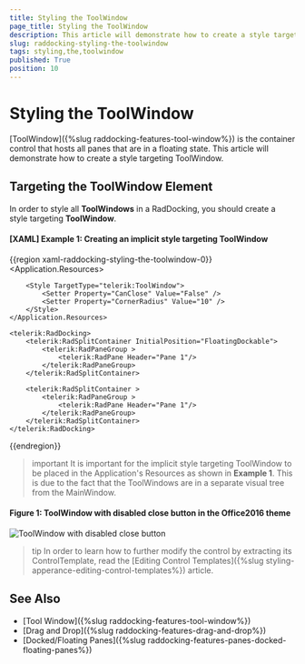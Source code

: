 ```yaml
---
title: Styling the ToolWindow
page_title: Styling the ToolWindow
description: This article will demonstrate how to create a style targeting ToolWindow.
slug: raddocking-styling-the-toolwindow
tags: styling,the,toolwindow
published: True
position: 10
---
```


# Styling the ToolWindow

[ToolWindow]({%slug raddocking-features-tool-window%}) is the container control that hosts all panes that are in a floating state. This article will demonstrate how to create a style targeting ToolWindow. 

## Targeting the ToolWindow Element

In order to style all __ToolWindows__ in a RadDocking, you should create a style targeting __ToolWindow__.

#### __[XAML] Example 1: Creating an implicit style targeting ToolWindow__

{{region xaml-raddocking-styling-the-toolwindow-0}}
    <Application.Resources>
        <!-- If you are using the NoXaml binaries, you will have to base the style on the default one for the theme like so: 
        <Style TargetType="telerik:ToolWindow" BasedOn="{StaticResource ToolWindowStyle}">-->

        <Style TargetType="telerik:ToolWindow">
            <Setter Property="CanClose" Value="False" />
            <Setter Property="CornerRadius" Value="10" />
        </Style>
    </Application.Resources>

    <telerik:RadDocking>
        <telerik:RadSplitContainer InitialPosition="FloatingDockable">
            <telerik:RadPaneGroup >
                <telerik:RadPane Header="Pane 1"/>
            </telerik:RadPaneGroup>
        </telerik:RadSplitContainer>

        <telerik:RadSplitContainer >
            <telerik:RadPaneGroup >
                <telerik:RadPane Header="Pane 1"/>
            </telerik:RadPaneGroup>
        </telerik:RadSplitContainer>
    </telerik:RadDocking>
{{endregion}}

>important It is important for the implicit style targeting ToolWindow to be placed in the Application's Resources as shown in __Example 1__. This is due to the fact that the ToolWindows are in a separate visual tree from the MainWindow.

#### __Figure 1: ToolWindow with disabled close button in the Office2016 theme__
![ToolWindow with disabled close button](images/RadDocking_ToolWindow_Style.png)

>tip In order to learn how to further modify the control by extracting its ControlTemplate, read the [Editing Control Templates]({%slug styling-apperance-editing-control-templates%}) article.

## See Also  
 * [Tool Window]({%slug raddocking-features-tool-window%})
 * [Drag and Drop]({%slug raddocking-features-drag-and-drop%})
 * [Docked/Floating Panes]({%slug raddocking-features-panes-docked-floating-panes%})
